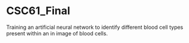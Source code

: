 # CSC61_Final
Training an artificial neural network to identify different blood cell types present within an in image of blood cells.
